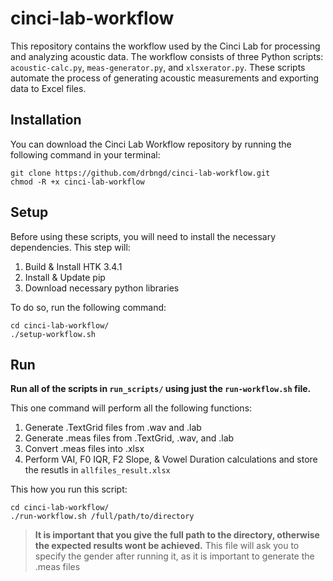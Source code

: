 # cinci-lab-workflow

This repository contains the workflow used by the Cinci Lab for processing and analyzing acoustic data. The workflow consists of three Python scripts: `acoustic-calc.py`, `meas-generator.py`, and `xlsxerator.py`. These scripts automate the process of generating acoustic measurements and exporting data to Excel files.

## Installation

You can download the Cinci Lab Workflow repository by running the following command in your terminal:

```
git clone https://github.com/drbngd/cinci-lab-workflow.git
chmod -R +x cinci-lab-workflow
```

## Setup

Before using these scripts, you will need to install the necessary dependencies. This step will:
1. Build & Install HTK 3.4.1
2. Install & Update pip
3. Download necessary python libraries

To do so, run the following command:

```
cd cinci-lab-workflow/
./setup-workflow.sh
```

## Run
**Run all of the scripts in `run_scripts/` using just the `run-workflow.sh` file.**

This one command will perform all the following functions:
1. Generate .TextGrid files from .wav and .lab
2. Generate .meas files from .TextGrid, .wav, and .lab
3. Convert .meas files into .xlsx
4. Perform VAI, F0 IQR, F2 Slope, & Vowel Duration calculations and store the resutls in `allfiles_result.xlsx`

This how you run this script:
```
cd cinci-lab-workflow/
./run-workflow.sh /full/path/to/directory
```
> **It is important that you give the full path to the directory, otherwise the expected results wont be achieved.**
> This file will ask you to specify the gender after running it, as it is important to generate the .meas files
